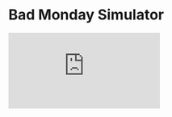 <html lang="en"><head><meta charset="UTF-8"><meta content="#4b005a" name="theme-color"><meta property="og:image" content="https://img.itch.zone/aW1nLzkxMzI5NjkucG5n/original/splulK.png"><link rel="icon" href="https://img.itch.zone/aW1nLzkxMzI5NjkucG5n/32x32%23/c%2Bad7b.png" type="image/png"><meta property="og:site_name" content="itch.io"><meta property="twitter:account_id" content="4503599627724030"><meta property="og:description" content="Battle against the fusion of Sans and Garfield - Sansfield."><meta content="Battle against the fusion of Sans and Garfield - Sansfield." name="description"><meta content="width=device-width, initial-scale=1" name="viewport"><meta content="games/1564317" name="itch:path"><meta content="@itchio" name="twitter:site"><meta content="Bad Monday Simulator by Lumpy, Spasco" name="twitter:title"><meta content="Battle against the fusion of Sans and Garfield - Sansfield. Play in your browser" name="twitter:description"><meta content="summary_large_image" name="twitter:card"><meta property="twitter:image" content="https://img.itch.zone/aW1nLzkxMzI5NjkucG5n/508x254%23mb/I7LHP6.png"><meta property="twitter:creator" content="@lumpytouch"><meta content="https://lumpytouch.itch.io/bad-monday-simulator" name="twitter:url"><script async="" src="//www.google-analytics.com/analytics.js"></script><script type="application/ld+json">{"itemListElement":[{"position":1,"@type":"ListItem","item":{"@id":"https:\/\/itch.io\/games","name":"Games"}},{"position":2,"@type":"ListItem","item":{"@id":"https:\/\/itch.io\/games\/genre-rpg","name":"Role Playing"}},{"position":3,"@type":"ListItem","item":{"@id":"https:\/\/itch.io\/games\/free","name":"Free"}}],"@type":"BreadcrumbList","@context":"http:\/\/schema.org"}</script><script type="application/ld+json">{"@context":"http:\/\/schema.org\/","name":"Bad Monday Simulator","@type":"Product","aggregateRating":{"ratingValue":"4.8","@type":"AggregateRating","ratingCount":337},"description":"Battle against the fusion of Sans and Garfield - Sansfield."}</script><title>Bad Monday Simulator by Lumpy, Spasco</title><meta name="csrf_token" value="WyJsdlltIiwxNjgzOTQyOTMwLCJoVjJuU2lPQjlRNUZMdHkiXQ==.i0Hi5NtPpxztWZ/QJ1UgPeNvzNk="><link href="https://static.itch.io/game.css?1683930561" rel="stylesheet"><script type="text/javascript">window.itchio_translations_url = 'https://static.itch.io/translations';</script><script src="https://static.itch.io/lib.js?1683930561" type="text/javascript"></script><script src="https://static.itch.io/bundle.min.js?1683930561" type="text/javascript"></script><script src="https://static.itch.io/lib/jquery.maskMoney.js" type="text/javascript"></script><script data-src="https://static.itch.io/react.min.js?1683930561" id="lib_react_src"></script><script src="https://static.itch.io/game.min.js?1683930561" type="text/javascript"></script><script type="text/javascript">I.current_user = null;I.subdomain = true;</script><script type="text/javascript">if (!window.location.hostname.match(/localhost/)) {        (function(i,s,o,g,r,a,m){i['GoogleAnalyticsObject']=r;i[r]=i[r]||function(){
        (i[r].q=i[r].q||[]).push(arguments)},i[r].l=1*new Date();a=s.createElement(o),
        m=s.getElementsByTagName(o)[0];a.async=1;a.src=g;m.parentNode.insertBefore(a,m)
        })(window,document,'script','//www.google-analytics.com/analytics.js','ga');

        ga("create", {"trackingId":"UA-136625-6","cookieDomain":"auto"})
        ga("set", 'anonymizeIp', true);
        ga("send", "pageview");
        ga("require", "ecommerce");
      }</script><style type="text/css" id="game_theme">:root{--itchio_ui_bg: #37283a;--itchio_ui_bg_dark: #312234}.wrapper{--itchio_font_family: '04b_03';--itchio_bg_color: #4b005a;--itchio_bg2_color: rgba(0, 0, 0, 1);--itchio_bg2_sub: #191919;--itchio_text_color: #ffffff;--itchio_link_color: #35fff7;--itchio_border_color: #262626;--itchio_button_color: #35fff7;--itchio_button_fg_color: #0a3331;--itchio_button_shadow_color: transparent;background-color:#4b005a;/*! */ background-image: url(https://img.itch.zone/aW1nLzkxMzIzNDUucG5n/original/EfDe6M.png);;background-repeat: repeat;background-position: 50% 0; /* */}.inner_column{color:#ffffff;font-family:'04b_03',Lato,LatoExtended,sans-serif;background-color:rgba(0, 0, 0, 1)}.inner_column ::selection{color:#0a3331;background:#35fff7}.inner_column ::-moz-selection{color:#0a3331;background:#35fff7}.inner_column h1,.inner_column h2,.inner_column h3,.inner_column h4,.inner_column h5,.inner_column h6{font-family:inherit;font-weight:bold;color:inherit}.inner_column a,.inner_column .footer a{color:#35fff7}.inner_column .button,.inner_column .button:hover,.inner_column .button:active{background-color:#35fff7;color:#0a3331;text-shadow:0 1px 0px transparent}.inner_column hr{background-color:#262626}.inner_column table{border-color:#262626}.inner_column .redactor-box .redactor-toolbar li a{color:#35fff7}.inner_column .redactor-box .redactor-toolbar li a:hover,.inner_column .redactor-box .redactor-toolbar li a:active,.inner_column .redactor-box .redactor-toolbar li a.redactor-act{background-color:#35fff7 !important;color:#0a3331 !important;text-shadow:0 1px 0px transparent !important}.inner_column .redactor-box .redactor-toolbar .re-button-tooltip{text-shadow:none}.game_frame{background:#191919;/*! */  /* */}.game_frame .embed_info{background-color:rgba(0, 0, 0, 0.85)}.game_loading .loader_bar .loader_bar_slider{background-color:#35fff7}.view_game_page .reward_row,.view_game_page .bundle_row{border-color:#191919 !important}.view_game_page .game_info_panel_widget{background:rgba(25, 25, 25, 1)}.view_game_page .star_value .star_fill{color:#35fff7}.view_game_page .rewards .quantity_input{background:rgba(25, 25, 25, 1);border-color:rgba(255, 255, 255, 0.5);color:#ffffff}.view_game_page .right_col{display:none}.game_devlog_page li .meta_row .post_likes{border-color:#191919}.game_devlog_post_page .post_like_button{box-shadow:inset 0 0 0 1px #262626}.game_comments_widget .community_post .post_footer a,.game_comments_widget .community_post .post_footer .vote_btn,.game_comments_widget .community_post .post_header .post_date a,.game_comments_widget .community_post .post_header .edit_message{color:rgba(255, 255, 255, 0.5)}.game_comments_widget .community_post .reveal_full_post_btn{background:linear-gradient(to bottom, transparent, #000000 50%, #000000);color:#35fff7}.game_comments_widget .community_post .post_votes{border-color:rgba(255, 255, 255, 0.2)}.game_comments_widget .community_post .post_votes .vote_btn:hover{background:rgba(255, 255, 255, 0.05)}.game_comments_widget .community_post .post_footer .vote_btn{border-color:rgba(255, 255, 255, 0.5)}.game_comments_widget .community_post .post_footer .vote_btn span{color:inherit}.game_comments_widget .community_post .post_footer .vote_btn:hover,.game_comments_widget .community_post .post_footer .vote_btn.voted{background-color:#35fff7;color:#0a3331;text-shadow:0 1px 0px transparent;border-color:#35fff7}.game_comments_widget .form .redactor-box,.game_comments_widget .form .click_input,.game_comments_widget .form .forms_markdown_input_widget{border-color:rgba(255, 255, 255, 0.5);background:transparent}.game_comments_widget .form .redactor-layer,.game_comments_widget .form .redactor-toolbar,.game_comments_widget .form .click_input,.game_comments_widget .form .forms_markdown_input_widget{background:rgba(25, 25, 25, 1)}.game_comments_widget .form .forms_markdown_input_widget .markdown_toolbar button{color:inherit;opacity:0.6}.game_comments_widget .form .forms_markdown_input_widget .markdown_toolbar button:hover,.game_comments_widget .form .forms_markdown_input_widget .markdown_toolbar button:active{opacity:1;background-color:#35fff7 !important;color:#0a3331 !important;text-shadow:0 1px 0px transparent !important}.game_comments_widget .form .forms_markdown_input_widget .markdown_toolbar,.game_comments_widget .form .forms_markdown_input_widget li{border-color:rgba(255, 255, 255, 0.5)}.game_comments_widget .form textarea{border-color:rgba(255, 255, 255, 0.5);background:rgba(25, 25, 25, 1);color:inherit}.game_comments_widget .form .redactor-toolbar{border-color:rgba(255, 255, 255, 0.5)}.game_comments_widget .hint{color:rgba(255, 255, 255, 0.5)}.game_community_preview_widget .community_topic_row .topic_tag{background-color:#191919}.footer .svgicon,.view_game_page .more_information_toggle .svgicon{fill:#ffffff !important}
</style></head><body data-host="itch.io" data-page_name="view_game" class="locale_en game_layout embedded_game responsive no_theme_toggle" data-new-gr-c-s-check-loaded="14.1029.0" data-gr-ext-installed="" data-new-gr-c-s-loaded="14.1029.0"><script type="text/javascript">new I.GameUserTools('#user_tools')</script><div id="wrapper" class="main wrapper"><div class="inner_column size_medium family_pixel" id="inner_column" style="min-height: 749px;"><div class="header" id="header"><h1 itemprop="name" class="game_title">Bad Monday Simulator</h1></div><div class="view_html_game_page view_game_page page_widget base_widget ready" id="view_html_game_2763298"><div class="html_embed_widget base_widget embed_wrapper" id="html_embed_8754641"><div data-height="480" data-width="640" class="game_frame game_loaded" style="width: 640px; height: 480px"><iframe mozallowfullscreen="true" msallowfullscreen="true" scrolling="no" id="game_drop" frameborder="0" allowfullscreen="true" src="https://v6p9d9t4.ssl.hwcdn.net/html/6086484/index.html" allow="autoplay; fullscreen *; geolocation; microphone; camera; midi; monetization; xr-spatial-tracking; gamepad; gyroscope; accelerometer; xr; cross-origin-isolated" allowtransparency="true" webkitallowfullscreen="true"></iframe></div></div></div></div></div><script type="text/javascript">I.setup_layout()</script><script id="loading_lightbox_tpl" type="text/template"><div aria-live="polite" class="lightbox loading_lightbox"><div class="loader_outer"><div class="loader_label">Loading</div><div class="loader_bar"><div class="loader_bar_slider"></div></div></div></div></script><script type="text/javascript">new I.HtmlEmbed('#html_embed_8754641', {"width":640,"height":480,"start_maximized":false});new I.CommunityViewTopic('#community_topic_posts_2178236', {"report_url":"https:\/\/itch.io\/post\/:post_id\/report"});new I.ViewHtmlGame('#view_html_game_2763298', {"id":1564317,"min_price":0,"type_name":"html","hit_url":"https:\/\/lumpytouch.itch.io\/bad-monday-simulator\/rh\/eyJpZCI6MTU2NDMxNywiZSI6MTY4Mzk4MTgxNCwiciI6Imh0dHBzOlwvXC9pdGNoLmlvXC9nYW1lc1wvcGxhdGZvcm0td2ViIn0%3d%2eoiSJ97TKKzWPpFEMdyog2fEvevM%3d","play_url":"https:\/\/lumpytouch.itch.io\/bad-monday-simulator\/rp\/eyJtIjoxNjgzOTgxODg5LCJlIjoxNjgzOTgxOTQ5LCJybiI6MTQ2NjEsImlkIjoxNTY0MzE3fQ%3d%3d%2eMlTHfZuzftKdCmpeAlplMxM0Mgo%3d","play_after":90,"slug":"bad-monday-simulator","actual_price":0,"type":5}, {});
I.setup_page();</script></body><grammarly-desktop-integration data-grammarly-shadow-root="true"></grammarly-desktop-integration></html>
